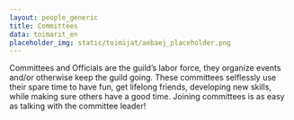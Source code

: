 ```yaml
---
layout: people_generic
title: Committees
data: toimarit_en
placeholder_img: static/toimijat/aebaej_placeholder.png
---
```

Committees and Officials are the guild’s labor force, they organize events and/or otherwise keep the guild going. These committees selflessly use their spare time to have fun, get lifelong friends, developing new skills, while making sure others have a good time. Joining committees is as easy as talking with the committee leader!
